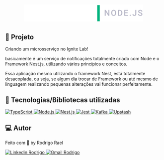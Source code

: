 <h1 align="center">
  <img alt="Ignite Lab Node" title="#BolaoDaCopa" src="https://github.com/Rodrigo001-dev/igniteLab-nest/blob/main/.github/logo.svg" width="380px" />
</h1>

## :page_with_curl: Projeto

Criando um microsserviço no Ignite Lab!

basicamente é um serviço de notificações totalmente criado com Node e o Framework Nest.js, utilizando vários princípios e conceitos.

Essa aplicação mesmo utilizando o framework Nest, está totalmente desacoplada, ou seja, se algum dia trocar de Framework ou até mesmo de linguagem realizando pequenas alterações vai funcionar perfeitamente.

## 🚀 Tecnologias/Bibliotecas utilizadas

<a href="https://www.typescriptlang.org/" target="_blank"> <img src="https://img.shields.io/badge/-TypeScript-3178C6?style=flat-square&logo=TypeScript&logoColor=white" alt="TypeScript"> </a>
<a href="https://nodejs.dev/" target="_blank"> <img src="https://img.shields.io/badge/-Node.js-32CD32?style=flat-square&logo=Node.js&logoColor=white" alt="Node.js"> </a>
<a href="https://docs.nestjs.com/" target="_blank"> <img src="https://img.shields.io/badge/-Nest.js-ED2945?style=flat-square&logo=Nestjs&logoColor=white" alt="Nest.js"> </a>
<a href="https://jestjs.io/pt-BR/" target="_blank"> <img src="https://img.shields.io/badge/-Jest-FF7800?style=flat-square&logo=jest&logoColor=white" alt="Jest"> </a>
<a href="https://kafka.apache.org/" target="_blank"> <img src="https://img.shields.io/badge/Apache%20Kafka-000?style=flat-square&logo=apachekafka&logoColor=white" alt="Kafka"> </a>
<a href="https://upstash.com/" target="_blank"> <img src="https://img.shields.io/badge/-Upstash-00E9A3?style=flat-square&logo=upstash&logoColor=white" alt="Upstash"> </a>

## 💻 Autor

Feito com 💜 by Rodrigo Rael

<a href="https://www.linkedin.com/in/rodrigo-rael-a7a4b51a9/" target="_blank"> <img src="https://img.shields.io/badge/-RodrigoRael-blue?style=flat-square&logo=Linkedin&logoColor=white&link=https" alt="Linkedin Rodrigo"> </a>
<a href="https://img.shields.io/badge/-rodrigorael53@gmail.com-c14438?style=flat-square&logo=Gmail&logoColor=white&link=mailto:rodrigorael53@gmail.com" target="_blank"> <img src="https://img.shields.io/badge/-rodrigorael53@gmail.com-c14438?style=flat-square&logo=Gmail&logoColor=white&link=mailto:rodrigorael53@gmail.com" alt="Gmail Rodrigo"> </a>
